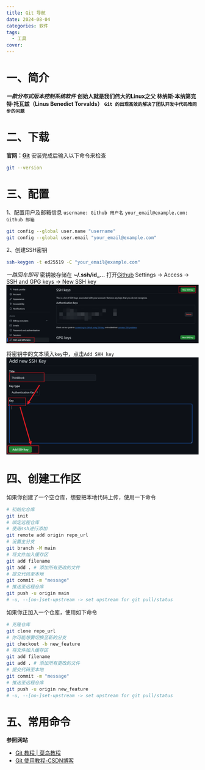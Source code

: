 ```yaml
---
title: Git 导航
date: 2024-08-04
categories: 软件
tags:
  - 工具
cover:
---
```

# 一、简介
 ***一款分布式版本控制系统软件***
**创始人就是我们伟大的Linux之父 林纳斯·本纳第克特·托瓦兹（Linus Benedict Torvalds）**
**`Git 的出现高效的解决了团队开发中代码难同步的问题`**

# 二、下载

**官网：[Git](https://git-scm.com/)**
安装完成后输入以下命令来检查
```bash
git --version
```

# 三、配置

1、配置用户及邮箱信息
`username: Github 用户名`
`your_email@example.com: Github 邮箱`
```bash
git config --global user.name "username"
git config --global user.email "your_email@example.com"
```

2、创建SSH密钥
```bash
ssh-keygen -t ed25519 -C "your_email@example.com"
```
*一路回车即可*  密钥被存储在 **~/.ssh/id_...**
打开[Github](https://github.com)  Settings -> Access -> SSH and GPG keys -> New SSH key
![](img/note/app/git/git-01.png)

将密钥中的文本填入`key`中，点击`Add SHH key`
![](img/note/app/git/git-02.png)
# 四、创建工作区

如果你创建了一个空仓库，想要把本地代码上传，使用一下命令
```bash
# 初始化仓库
git init
# 绑定远程仓库
# 使用ssh进行添加
git remote add origin repo_url
# 设置主分支
git branch -M main
# 将文件加入缓存区
git add filename
git add . # 添加所有更改的文件
# 提交代码至本地
git commit -m "message"
# 推送至远程仓库
git push -u origin main
# -u, --[no-]set-upstream -> set upstream for git pull/status
```

如果你正加入一个仓库，使用如下命令
```bash
# 克隆仓库
git clone repo_url
# 你可能想要切换至新的分支
git checkout -b new_feature
# 将文件加入缓存区
git add filename
git add . # 添加所有更改的文件
# 提交代码至本地
git commit -m "message"
# 推送至远程仓库
git push -u origin new_feature
# -u, --[no-]set-upstream -> set upstream for git pull/status
```

# 五、常用命令

**参照网站**
- [Git 教程 | 菜鸟教程](https://www.runoob.com/git/git-tutorial.html)
- [Git 使用教程-CSDN博客](https://blog.csdn.net/qq_16027093/article/details/130503317)

